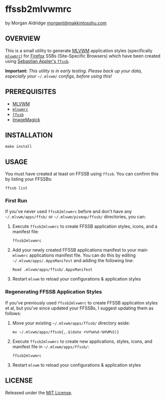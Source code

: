 # ffssb2mlvwmrc
by Morgan Aldridge <morgant@makkintosshu.com>

## OVERVIEW

This is a small utility to generate [MLVWM](https://github.com/morgant/mlvwm) application styles (specifically [`mlvwmrc`](https://github.com/morgant/mlvwmrc)) for [Firefox](https://www.mozilla.org/firefox/) SSBs (Site-Specific Browsers) which have been created using [Sebastian Appler's `ffssb`](https://github.com/sebastianappler/ffssb).

**Important:** _This utility is in early testing. Please back up your data, especially your `~/.mlvwm/` configs, before using this!_

## PREREQUISITES

* [MLVWM](https://github.com/morgant/mlvwm)
* [`mlvwmrc`](https://github.com/morgant/mlvwmrc)
* [`ffssb`](https://github.com/sebastianappler/ffssb)
* [ImageMagick](https://imagemagick.org/)

## INSTALLATION

```
make install
```

## USAGE

You must have created at least on FFSSB using `ffssb`. You can confirm this by listing your FFSSBs:

```
ffssb list
```

### First Run

If you've never used `ffssb2mlvwmrc` before and don't have any `~/.mlvwm/apps/ffsb/` or `~/.mlvwm/pixmap/ffssb/` directories, you can:

1. Execute `ffssb2mlvwmrc` to create FFSSB application styles, icons, and a manifest file:
    ```
    ffssb2mlvwmrc
    ```
2. Add your newly created FFSSB applications manifest to your main `mlvwmrc` applications manifest file. You can do this by editing `~/.mlvwm/apps/.AppsManifest` and adding the following line:
    ```
    Read .mlvwm/apps/ffssb/.AppsManifest
    ```
3. Restart `mlvwm` to reload your configurations & application styles

### Regenerating FFSSB Application Styles

If you've previously used `ffssb2mlvwmrc` to create FFSSB application styles et al, but you've since updated your FFSSBs, I suggest updating them as follows:

1. Move your existing `~/.mlvwm/apps/ffssb/` directory aside:
    ```
    mv ~/.mlvwm/apps/ffssb{,.$(date +%Y%m%d-%H%M%S)}
    ```
2. Execute `ffssb2mlvwmrc` to create new applications, styles, icons, and manifest file in `~/.mlvwm/apps/ffssb/`:
    ```
    ffssb2mlvwmrc
    ```
3. Restart `mlvwm` to reload your configurations & application styles

## LICENSE

Released under the [MIT License](LICENSE).
